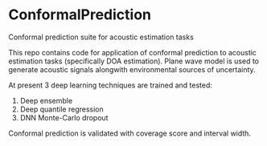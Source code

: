 # ConformalPrediction
Conformal prediction suite for acoustic estimation tasks

This repo contains code for application of conformal prediction to acoustic estimation tasks (specifically DOA estimation).
Plane wave model is used to generate acoustic signals alongwith environmental sources of uncertainty.

At present 3 deep learning techniques are trained and tested:
1. Deep ensemble
2. Deep quantile regression
3. DNN Monte-Carlo dropout

Conformal prediction is validated with coverage score and interval width.
